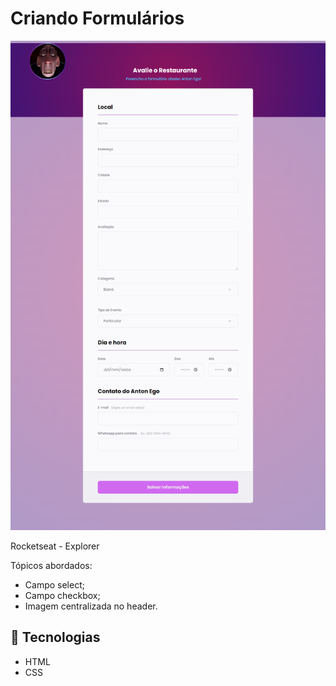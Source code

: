 # Criando Formulários 

![preview](./.github/preview.png)

Rocketseat - Explorer

Tópicos abordados:

- Campo select;
- Campo checkbox;
- Imagem centralizada no header.


## 🔧 Tecnologias

- HTML
- CSS

